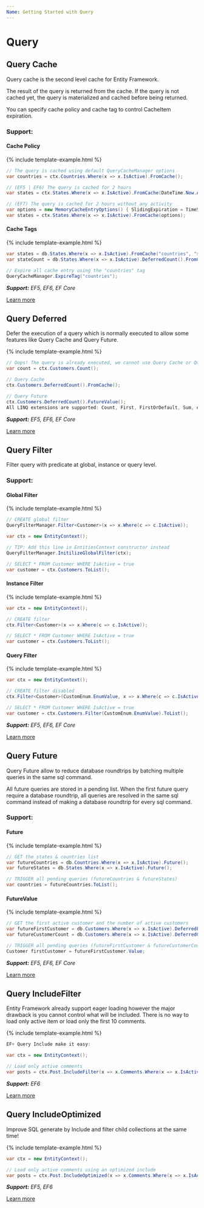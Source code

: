 ```yaml
---
Name: Getting Started with Query
---
```


# Query

## Query Cache

Query cache is the second level cache for Entity Framework.

The result of the query is returned from the cache. If the query is not cached yet, the query is materialized and cached before being returned.

You can specify cache policy and cache tag to control CacheItem expiration.

### Support:

#### Cache Policy

{% include template-example.html %} 
```csharp
// The query is cached using default QueryCacheManager options
var countries = ctx.Countries.Where(x => x.IsActive).FromCache();

// (EF5 | EF6) The query is cached for 2 hours
var states = ctx.States.Where(x => x.IsActive).FromCache(DateTime.Now.AddHours(2));

// (EF7) The query is cached for 2 hours without any activity
var options = new MemoryCacheEntryOptions() { SlidingExpiration = TimeSpan.FromHours(2)};
var states = ctx.States.Where(x => x.IsActive).FromCache(options);

```

#### Cache Tags

{% include template-example.html %} 
```csharp
var states = db.States.Where(x => x.IsActive).FromCache("countries", "states");
var stateCount = db.States.Where(x => x.IsActive).DeferredCount().FromCache("countries", "states");

// Expire all cache entry using the "countries" tag
QueryCacheManager.ExpireTag("countries");

```

***Support:** EF5, EF6, EF Core*

[Learn more](/query-cache)

## Query Deferred

Defer the execution of a query which is normally executed to allow some features like Query Cache and Query Future.

{% include template-example.html %} 
```csharp
// Oops! The query is already executed, we cannot use Query Cache or Query Future features
var count = ctx.Customers.Count();

// Query Cache
ctx.Customers.DeferredCount().FromCache();

// Query Future
ctx.Customers.DeferredCount().FutureValue();
All LINQ extensions are supported: Count, First, FirstOrDefault, Sum, etc.

```

***Support:** EF5, EF6, EF Core*

[Learn more](/query-deferred)

## Query Filter

Filter query with predicate at global, instance or query level.

### Support:

#### Global Filter

{% include template-example.html %} 
```csharp
// CREATE global filter
QueryFilterManager.Filter<Customer>(x => x.Where(c => c.IsActive));

var ctx = new EntityContext();

// TIP: Add this line in EntitiesContext constructor instead
QueryFilterManager.InitilizeGlobalFilter(ctx);

// SELECT * FROM Customer WHERE IsActive = true
var customer = ctx.Customers.ToList();

```

#### Instance Filter

{% include template-example.html %} 
```csharp
var ctx = new EntityContext();

// CREATE filter
ctx.Filter<Customer>(x => x.Where(c => c.IsActive));

// SELECT * FROM Customer WHERE IsActive = true
var customer = ctx.Customers.ToList();

```

#### Query Filter

{% include template-example.html %} 
```csharp
var ctx = new EntityContext();

// CREATE filter disabled
ctx.Filter<Customer>(CustomEnum.EnumValue, x => x.Where(c => c.IsActive), false);

// SELECT * FROM Customer WHERE IsActive = true
var customer = ctx.Customers.Filter(CustomEnum.EnumValue).ToList();

```

***Support:** EF5, EF6, EF Core*

[Learn more](/query-filter)

## Query Future

Query Future allow to reduce database roundtrips by batching multiple queries in the same sql command.

All future queries are stored in a pending list.  When the first future query require a database roundtrip, all queries are resolved in the same sql command instead of making a database roundtrip for every sql command.

### Support:

#### Future

{% include template-example.html %} 
```csharp
// GET the states & countries list
var futureCountries = db.Countries.Where(x => x.IsActive).Future();
var futureStates = db.States.Where(x => x.IsActive).Future();

// TRIGGER all pending queries (futureCountries & futureStates)
var countries = futureCountries.ToList();

```

#### FutureValue

{% include template-example.html %} 
```csharp
// GET the first active customer and the number of active customers
var futureFirstCustomer = db.Customers.Where(x => x.IsActive).DeferredFirstOrDefault().FutureValue();
var futureCustomerCount = db.Customers.Where(x => x.IsActive).DeferredCount().FutureValue();

// TRIGGER all pending queries (futureFirstCustomer & futureCustomerCount)
Customer firstCustomer = futureFirstCustomer.Value;

```

***Support:** EF5, EF6, EF Core*

[Learn more](/query-future)

## Query IncludeFilter

Entity Framework already support eager loading however the major drawback is you cannot control what will be included. There is no way to load only active item or load only the first 10 comments.

{% include template-example.html %} 
```csharp
EF+ Query Include make it easy:

var ctx = new EntityContext();

// Load only active comments
var posts = ctx.Post.IncludeFilter(x => x.Comments.Where(x => x.IsActive));

```

***Support:** EF6*

[Learn more](/query-include-filter)

## Query IncludeOptimized

Improve SQL generate by Include and filter child collections at the same time!

{% include template-example.html %} 
```csharp
var ctx = new EntityContext();

// Load only active comments using an optimized include
var posts = ctx.Post.IncludeOptimized(x => x.Comments.Where(x => x.IsActive));

```

***Support:** EF5, EF6*

[Learn more](/query-include-optimized)
